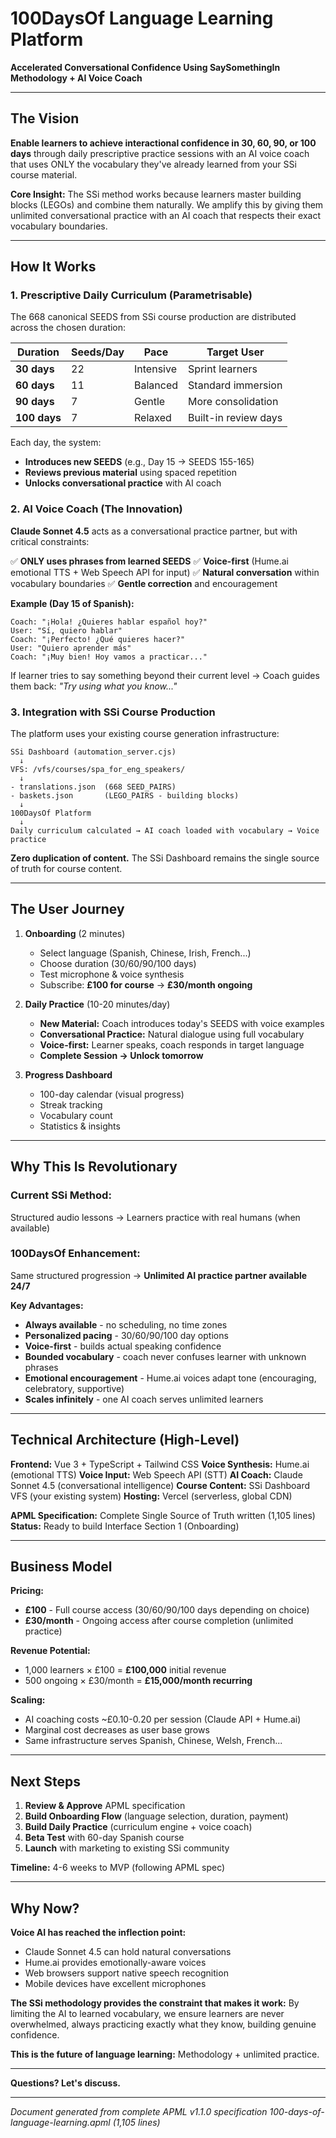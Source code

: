 # 100DaysOf Language Learning Platform
**Accelerated Conversational Confidence Using SaySomethingIn Methodology + AI Voice Coach**

---

## The Vision

**Enable learners to achieve interactional confidence in 30, 60, 90, or 100 days** through daily prescriptive practice sessions with an AI voice coach that uses ONLY the vocabulary they've already learned from your SSi course material.

**Core Insight:** The SSi method works because learners master building blocks (LEGOs) and combine them naturally. We amplify this by giving them unlimited conversational practice with an AI coach that respects their exact vocabulary boundaries.

---

## How It Works

### 1. **Prescriptive Daily Curriculum** (Parametrisable)

The 668 canonical SEEDS from SSi course production are distributed across the chosen duration:

| Duration | Seeds/Day | Pace | Target User |
|----------|-----------|------|-------------|
| **30 days** | 22 | Intensive | Sprint learners |
| **60 days** | 11 | Balanced | Standard immersion |
| **90 days** | 7 | Gentle | More consolidation |
| **100 days** | 7 | Relaxed | Built-in review days |

Each day, the system:
- **Introduces new SEEDS** (e.g., Day 15 → SEEDS 155-165)
- **Reviews previous material** using spaced repetition
- **Unlocks conversational practice** with AI coach

### 2. **AI Voice Coach** (The Innovation)

**Claude Sonnet 4.5** acts as a conversational practice partner, but with critical constraints:

✅ **ONLY uses phrases from learned SEEDS**
✅ **Voice-first** (Hume.ai emotional TTS + Web Speech API for input)
✅ **Natural conversation** within vocabulary boundaries
✅ **Gentle correction** and encouragement

**Example (Day 15 of Spanish):**
```
Coach: "¡Hola! ¿Quieres hablar español hoy?"
User: "Sí, quiero hablar"
Coach: "¡Perfecto! ¿Qué quieres hacer?"
User: "Quiero aprender más"
Coach: "¡Muy bien! Hoy vamos a practicar..."
```

If learner tries to say something beyond their current level → Coach guides them back: *"Try using what you know..."*

### 3. **Integration with SSi Course Production**

The platform uses your existing course generation infrastructure:

```
SSi Dashboard (automation_server.cjs)
  ↓
VFS: /vfs/courses/spa_for_eng_speakers/
  ↓
- translations.json  (668 SEED_PAIRS)
- baskets.json       (LEGO_PAIRS - building blocks)
  ↓
100DaysOf Platform
  ↓
Daily curriculum calculated → AI coach loaded with vocabulary → Voice practice
```

**Zero duplication of content.** The SSi Dashboard remains the single source of truth for course content.

---

## The User Journey

1. **Onboarding** (2 minutes)
   - Select language (Spanish, Chinese, Irish, French...)
   - Choose duration (30/60/90/100 days)
   - Test microphone & voice synthesis
   - Subscribe: **£100 for course** → **£30/month ongoing**

2. **Daily Practice** (10-20 minutes/day)
   - **New Material:** Coach introduces today's SEEDS with voice examples
   - **Conversational Practice:** Natural dialogue using full vocabulary
   - **Voice-first:** Learner speaks, coach responds in target language
   - **Complete Session → Unlock tomorrow**

3. **Progress Dashboard**
   - 100-day calendar (visual progress)
   - Streak tracking
   - Vocabulary count
   - Statistics & insights

---

## Why This Is Revolutionary

### **Current SSi Method:**
Structured audio lessons → Learners practice with real humans (when available)

### **100DaysOf Enhancement:**
Same structured progression → **Unlimited AI practice partner available 24/7**

**Key Advantages:**
- **Always available** - no scheduling, no time zones
- **Personalized pacing** - 30/60/90/100 day options
- **Voice-first** - builds actual speaking confidence
- **Bounded vocabulary** - coach never confuses learner with unknown phrases
- **Emotional encouragement** - Hume.ai voices adapt tone (encouraging, celebratory, supportive)
- **Scales infinitely** - one AI coach serves unlimited learners

---

## Technical Architecture (High-Level)

**Frontend:** Vue 3 + TypeScript + Tailwind CSS
**Voice Synthesis:** Hume.ai (emotional TTS)
**Voice Input:** Web Speech API (STT)
**AI Coach:** Claude Sonnet 4.5 (conversational intelligence)
**Course Content:** SSi Dashboard VFS (your existing system)
**Hosting:** Vercel (serverless, global CDN)

**APML Specification:** Complete Single Source of Truth written (1,105 lines)
**Status:** Ready to build Interface Section 1 (Onboarding)

---

## Business Model

**Pricing:**
- **£100** - Full course access (30/60/90/100 days depending on choice)
- **£30/month** - Ongoing access after course completion (unlimited practice)

**Revenue Potential:**
- 1,000 learners × £100 = **£100,000** initial revenue
- 500 ongoing × £30/month = **£15,000/month recurring**

**Scaling:**
- AI coaching costs ~£0.10-0.20 per session (Claude API + Hume.ai)
- Marginal cost decreases as user base grows
- Same infrastructure serves Spanish, Chinese, Welsh, French...

---

## Next Steps

1. **Review & Approve** APML specification
2. **Build Onboarding Flow** (language selection, duration, payment)
3. **Build Daily Practice** (curriculum engine + voice coach)
4. **Beta Test** with 60-day Spanish course
5. **Launch** with marketing to existing SSi community

**Timeline:** 4-6 weeks to MVP (following APML spec)

---

## Why Now?

**Voice AI has reached the inflection point:**
- Claude Sonnet 4.5 can hold natural conversations
- Hume.ai provides emotionally-aware voices
- Web browsers support native speech recognition
- Mobile devices have excellent microphones

**The SSi methodology provides the constraint that makes it work:**
By limiting the AI to learned vocabulary, we ensure learners are never overwhelmed, always practicing exactly what they know, building genuine confidence.

**This is the future of language learning:** Methodology + unlimited practice.

---

**Questions? Let's discuss.**

---
*Document generated from complete APML v1.1.0 specification*
*100-days-of-language-learning.apml (1,105 lines)*
